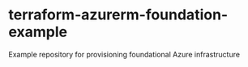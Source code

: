 # terraform-azurerm-foundation-example
Example repository for provisioning foundational Azure infrastructure
